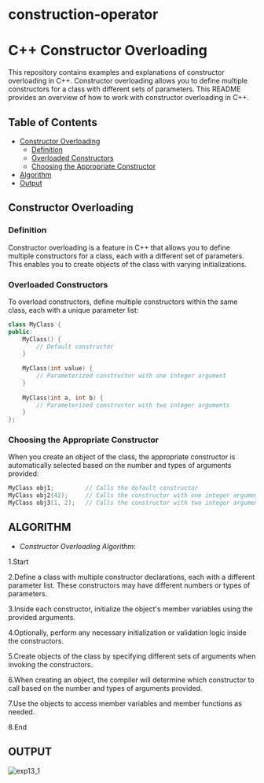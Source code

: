 # construction-operator
# C++ Constructor Overloading

This repository contains examples and explanations of constructor overloading in C++. Constructor overloading allows you to define multiple constructors for a class with different sets of parameters. This README provides an overview of how to work with constructor overloading in C++.

## Table of Contents
- [Constructor Overloading](#constructor-overloading)
  - [Definition](#definition)
  - [Overloaded Constructors](#overloaded-constructors)
  - [Choosing the Appropriate Constructor](#choosing-the-appropriate-constructor)
- [Algorithm](#algorithm)
- [Output](#output)

## Constructor Overloading

### Definition

Constructor overloading is a feature in C++ that allows you to define multiple constructors for a class, each with a different set of parameters. This enables you to create objects of the class with varying initializations.

### Overloaded Constructors

To overload constructors, define multiple constructors within the same class, each with a unique parameter list:

```cpp
class MyClass {
public:
    MyClass() {
        // Default constructor
    }
    
    MyClass(int value) {
        // Parameterized constructor with one integer argument
    }
    
    MyClass(int a, int b) {
        // Parameterized constructor with two integer arguments
    }
};
```

### Choosing the Appropriate Constructor

When you create an object of the class, the appropriate constructor is automatically selected based on the number and types of arguments provided:

```cpp
MyClass obj1;         // Calls the default constructor
MyClass obj2(42);     // Calls the constructor with one integer argument
MyClass obj3(1, 2);   // Calls the constructor with two integer arguments
```
## **ALGORITHM**

- *Constructor Overloading Algorithm*:

1.Start

2.Define a class with multiple constructor declarations, each with a different parameter list. These constructors may have different numbers or types of parameters.

3.Inside each constructor, initialize the object's member variables using the provided arguments.

4.Optionally, perform any necessary initialization or validation logic inside the constructors.

5.Create objects of the class by specifying different sets of arguments when invoking the constructors.

6.When creating an object, the compiler will determine which constructor to call based on the number and types of arguments provided.

7.Use the objects to access member variables and member functions as needed.

8.End

## **OUTPUT**


![exp13_1](https://github.com/Purvansha022609/Constructors-Overloading/assets/139473344/e8df6652-a2e9-4564-91fd-0d7832690d8d)
